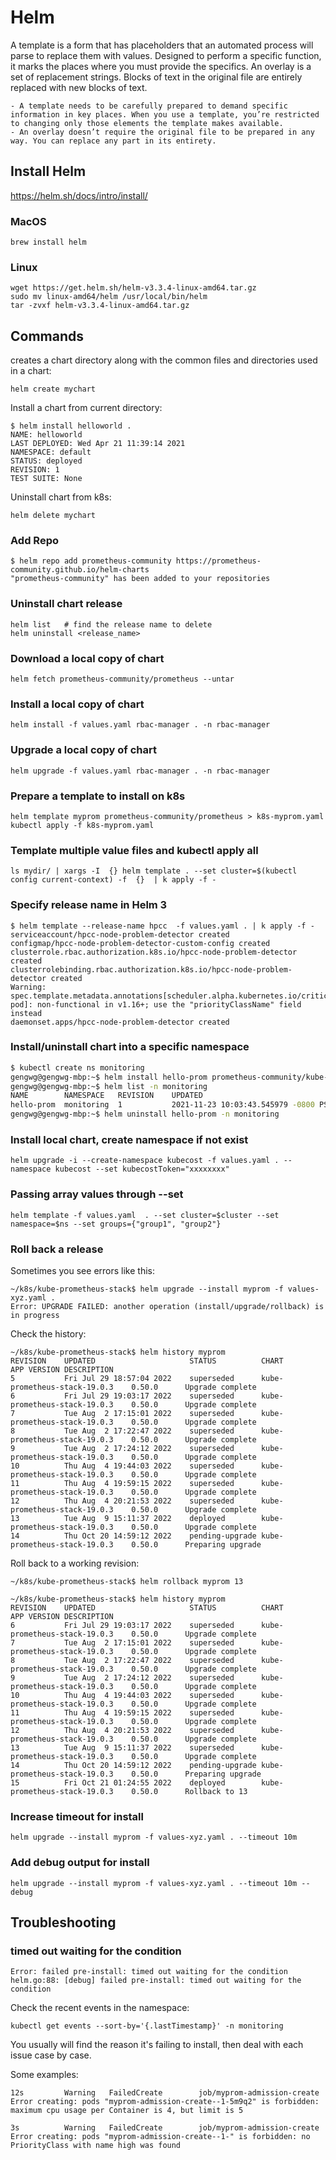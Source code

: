 # Helm

A template is a form that has placeholders that an automated process will parse to replace them with values. Designed to perform a specific function, it marks the places where you must provide the specifics. 
An overlay is a set of replacement strings. Blocks of text in the original file are entirely replaced with new blocks of text.

    - A template needs to be carefully prepared to demand specific information in key places. When you use a template, you’re restricted to changing only those elements the template makes available.
    - An overlay doesn’t require the original file to be prepared in any way. You can replace any part in its entirety.


## Install Helm

https://helm.sh/docs/intro/install/

### MacOS

```
brew install helm
```

### Linux

```
wget https://get.helm.sh/helm-v3.3.4-linux-amd64.tar.gz
sudo mv linux-amd64/helm /usr/local/bin/helm
tar -zvxf helm-v3.3.4-linux-amd64.tar.gz
```

## Commands 

creates a chart directory along with the common files and directories used in a chart:

```
helm create mychart
```

Install a chart from current directory:

```
$ helm install helloworld .
NAME: helloworld
LAST DEPLOYED: Wed Apr 21 11:39:14 2021
NAMESPACE: default
STATUS: deployed
REVISION: 1
TEST SUITE: None
```

Uninstall chart from k8s:

```
helm delete mychart
```

### Add Repo

```
$ helm repo add prometheus-community https://prometheus-community.github.io/helm-charts
"prometheus-community" has been added to your repositories
```

### Uninstall chart release

```
helm list   # find the release name to delete
helm uninstall <release_name>
```

### Download a local copy of chart

```
helm fetch prometheus-community/prometheus --untar
```


### Install a local copy of chart

```
helm install -f values.yaml rbac-manager . -n rbac-manager
```

### Upgrade a local copy of chart

```
helm upgrade -f values.yaml rbac-manager . -n rbac-manager
```

### Prepare a template to install on k8s

```
helm template myprom prometheus-community/prometheus > k8s-myprom.yaml
kubectl apply -f k8s-myprom.yaml
```

### Template multiple value files and kubectl apply all

```
ls mydir/ | xargs -I  {} helm template . --set cluster=$(kubectl config current-context) -f  {}  | k apply -f -
```

### Specify release name in Helm 3

```
$ helm template --release-name hpcc  -f values.yaml . | k apply -f -
serviceaccount/hpcc-node-problem-detector created
configmap/hpcc-node-problem-detector-custom-config created
clusterrole.rbac.authorization.k8s.io/hpcc-node-problem-detector created
clusterrolebinding.rbac.authorization.k8s.io/hpcc-node-problem-detector created
Warning: spec.template.metadata.annotations[scheduler.alpha.kubernetes.io/critical-pod]: non-functional in v1.16+; use the "priorityClassName" field instead
daemonset.apps/hpcc-node-problem-detector created
```

### Install/uninstall chart into a specific namespace

```sh
$ kubectl create ns monitoring
gengwg@gengwg-mbp:~$ helm install hello-prom prometheus-community/kube-prometheus-stack -n monitoring
gengwg@gengwg-mbp:~$ helm list -n monitoring
NAME      	NAMESPACE 	REVISION	UPDATED                             	STATUS  	CHART                       	APP VERSION
hello-prom	monitoring	1       	2021-11-23 10:03:43.545979 -0800 PST	deployed	kube-prometheus-stack-20.0.1	0.52.0
gengwg@gengwg-mbp:~$ helm uninstall hello-prom -n monitoring
```

### Install local chart, create namespace if not exist

```
helm upgrade -i --create-namespace kubecost -f values.yaml . --namespace kubecost --set kubecostToken="xxxxxxxx"
```

### Passing array values through --set

```
helm template -f values.yaml  . --set cluster=$cluster --set namespace=$ns --set groups={"group1", "group2"}
```

### Roll back a release

Sometimes you see errors like this:

```
~/k8s/kube-prometheus-stack$ helm upgrade --install myprom -f values-xyz.yaml .
Error: UPGRADE FAILED: another operation (install/upgrade/rollback) is in progress
```

Check the history:

```
~/k8s/kube-prometheus-stack$ helm history myprom
REVISION	UPDATED                 	STATUS         	CHART                       	APP VERSION	DESCRIPTION
5       	Fri Jul 29 18:57:04 2022	superseded     	kube-prometheus-stack-19.0.3	0.50.0     	Upgrade complete
6       	Fri Jul 29 19:03:17 2022	superseded     	kube-prometheus-stack-19.0.3	0.50.0     	Upgrade complete
7       	Tue Aug  2 17:15:01 2022	superseded     	kube-prometheus-stack-19.0.3	0.50.0     	Upgrade complete
8       	Tue Aug  2 17:22:47 2022	superseded     	kube-prometheus-stack-19.0.3	0.50.0     	Upgrade complete
9       	Tue Aug  2 17:24:12 2022	superseded     	kube-prometheus-stack-19.0.3	0.50.0     	Upgrade complete
10      	Thu Aug  4 19:44:03 2022	superseded     	kube-prometheus-stack-19.0.3	0.50.0     	Upgrade complete
11      	Thu Aug  4 19:59:15 2022	superseded     	kube-prometheus-stack-19.0.3	0.50.0     	Upgrade complete
12      	Thu Aug  4 20:21:53 2022	superseded     	kube-prometheus-stack-19.0.3	0.50.0     	Upgrade complete
13      	Tue Aug  9 15:11:37 2022	deployed       	kube-prometheus-stack-19.0.3	0.50.0     	Upgrade complete
14      	Thu Oct 20 14:59:12 2022	pending-upgrade	kube-prometheus-stack-19.0.3	0.50.0     	Preparing upgrade
```

Roll back to a working revision:

```
~/k8s/kube-prometheus-stack$ helm rollback myprom 13

~/k8s/kube-prometheus-stack$ helm history myprom
REVISION	UPDATED                 	STATUS         	CHART                       	APP VERSION	DESCRIPTION
6       	Fri Jul 29 19:03:17 2022	superseded     	kube-prometheus-stack-19.0.3	0.50.0     	Upgrade complete
7       	Tue Aug  2 17:15:01 2022	superseded     	kube-prometheus-stack-19.0.3	0.50.0     	Upgrade complete
8       	Tue Aug  2 17:22:47 2022	superseded     	kube-prometheus-stack-19.0.3	0.50.0     	Upgrade complete
9       	Tue Aug  2 17:24:12 2022	superseded     	kube-prometheus-stack-19.0.3	0.50.0     	Upgrade complete
10      	Thu Aug  4 19:44:03 2022	superseded     	kube-prometheus-stack-19.0.3	0.50.0     	Upgrade complete
11      	Thu Aug  4 19:59:15 2022	superseded     	kube-prometheus-stack-19.0.3	0.50.0     	Upgrade complete
12      	Thu Aug  4 20:21:53 2022	superseded     	kube-prometheus-stack-19.0.3	0.50.0     	Upgrade complete
13      	Tue Aug  9 15:11:37 2022	superseded     	kube-prometheus-stack-19.0.3	0.50.0     	Upgrade complete
14      	Thu Oct 20 14:59:12 2022	pending-upgrade	kube-prometheus-stack-19.0.3	0.50.0     	Preparing upgrade
15      	Fri Oct 21 01:24:55 2022	deployed       	kube-prometheus-stack-19.0.3	0.50.0     	Rollback to 13
```

### Increase timeout for install

```
helm upgrade --install myprom -f values-xyz.yaml . --timeout 10m
```

### Add debug output for install

```
helm upgrade --install myprom -f values-xyz.yaml . --timeout 10m --debug
```

## Troubleshooting

### timed out waiting for the condition

```
Error: failed pre-install: timed out waiting for the condition
helm.go:88: [debug] failed pre-install: timed out waiting for the condition
```

Check the recent events in the namespace:

```
kubectl get events --sort-by='{.lastTimestamp}' -n monitoring
```

You usually will find the reason it's failing to install, then deal with each issue case by case.

Some examples:

```
12s         Warning   FailedCreate        job/myprom-admission-create   Error creating: pods "myprom-admission-create--1-5m9q2" is forbidden: maximum cpu usage per Container is 4, but limit is 5
```

```
3s          Warning   FailedCreate        job/myprom-admission-create                       Error creating: pods "myprom-admission-create--1-" is forbidden: no PriorityClass with name high was found
```

